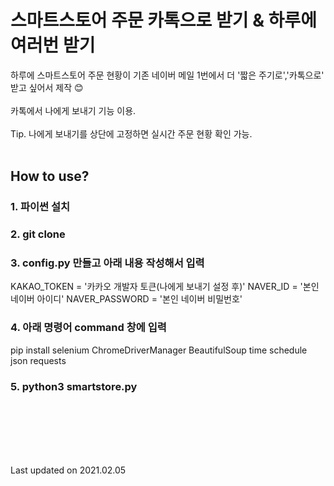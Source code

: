 # 스마트스토어 주문 카톡으로 받기 & 하루에 여러번 받기
하루에 스마트스토어 주문 현황이 기존 네이버 메일 1번에서 더 '짧은 주기로','카톡으로' 받고 싶어서 제작 😊</br>
</br>
카톡에서 나에게 보내기 기능 이용.</br>
</br>
Tip. 나에게 보내기를 상단에 고정하면 실시간 주문 현황 확인 가능.
</br>
</br>

## How to use?
### 1. 파이썬 설치
### 2. git clone
### 3. config.py 만들고 아래 내용 작성해서 입력
KAKAO_TOKEN = '카카오 개발자 토큰(나에게 보내기 설정 후)'
NAVER_ID = '본인 네이버 아이디'
NAVER_PASSWORD = '본인 네이버 비밀번호'
### 4. 아래 명령어 command 창에 입력
pip install selenium ChromeDriverManager BeautifulSoup time schedule json requests
### 5. python3 smartstore.py
</br>
</br></br></br></br>

Last updated on 2021.02.05